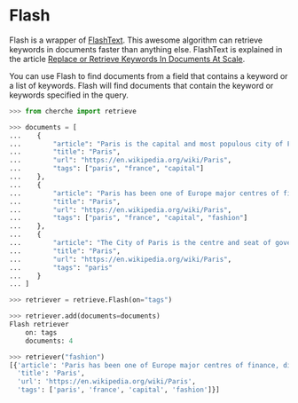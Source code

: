 # Flash

Flash is a wrapper of [FlashText](https://github.com/vi3k6i5/flashtext). This awesome algorithm can
retrieve keywords in documents faster than anything else. FlashText is explained in the article
[Replace or Retrieve Keywords In Documents At Scale](https://arxiv.org/pdf/1711.00046.pdf).

You can use Flash to find documents from a field that contains a keyword or a list of keywords.
Flash will find documents that contain the keyword or keywords specified in the query.

```python
>>> from cherche import retrieve

>>> documents = [
...    {
...        "article": "Paris is the capital and most populous city of France",
...        "title": "Paris",
...        "url": "https://en.wikipedia.org/wiki/Paris",
...        "tags": ["paris", "france", "capital"]
...    },
...    {
...        "article": "Paris has been one of Europe major centres of finance, diplomacy , commerce , fashion , gastronomy , science , and arts.",
...        "title": "Paris",
...        "url": "https://en.wikipedia.org/wiki/Paris",
...        "tags": ["paris", "france", "capital", "fashion"]
...    },
...    {
...        "article": "The City of Paris is the centre and seat of government of the region and province of Île-de-France .",
...        "title": "Paris",
...        "url": "https://en.wikipedia.org/wiki/Paris",
...        "tags": "paris"
...    }
... ]

>>> retriever = retrieve.Flash(on="tags")

>>> retriever.add(documents=documents)
Flash retriever
    on: tags
    documents: 4

>>> retriever("fashion")
[{'article': 'Paris has been one of Europe major centres of finance, diplomacy , commerce , fashion , gastronomy , science , and arts.',
  'title': 'Paris',
  'url': 'https://en.wikipedia.org/wiki/Paris',
  'tags': ['paris', 'france', 'capital', 'fashion']}]
```
